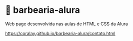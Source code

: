 # :barber: barbearia-alura
Web page desenvolvida nas aulas de HTML e CSS da Alura

https://coralay.github.io/barbearia-alura/contato.html
